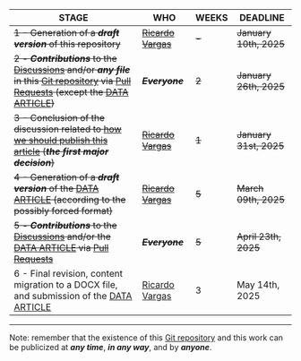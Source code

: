 | STAGE | WHO | WEEKS | DEADLINE |
| ------- | ------- | ------- | ------- |
| <s>1 - Generation of a ***draft version*** of this repository</s> | <s>[Ricardo Vargas](https://github.com/ricardoevvargas)</s> | <s>-</s> | <s>January 10th, 2025</s> |
| <s>2 - ***Contributions*** to the [Discussions](https://github.com/ricardoevvargas/data-articles-3w-dataset/discussions) and/or ***any file*** in this [Git repository](https://docs.github.com/en/repositories/creating-and-managing-repositories/quickstart-for-repositories) via [Pull Requests](https://docs.github.com/pt/pull-requests/collaborating-with-pull-requests/proposing-changes-to-your-work-with-pull-requests/about-pull-requests) (except the [DATA ARTICLE](DATA_ARTICLE.md))</s> | <s>***Everyone***</s> | <s>2</s> | <s>January 26th, 2025</s> |
| <s>3 - Conclusion of the discussion related to [how we should publish this article](https://github.com/ricardoevvargas/data-articles-3w-dataset/discussions/2) (***the first major decision***)</s> | <s>[Ricardo Vargas](https://github.com/ricardoevvargas)</s> | <s>1</s> | <s>January 31st, 2025</s> |
| <s>4 - Generation of a ***draft version*** of the [DATA ARTICLE](DATA_ARTICLE.md) (according to the possibly forced format)</s> | <s>[Ricardo Vargas](https://github.com/ricardoevvargas)</s> | <s>5</s> | <s>March 09th, 2025</s> |
| <s>5 - ***Contributions*** to the [Discussions](https://github.com/ricardoevvargas/data-articles-3w-dataset/discussions) and/or the [DATA ARTICLE](DATA_ARTICLE.md) via [Pull Requests](https://docs.github.com/pt/pull-requests/collaborating-with-pull-requests/proposing-changes-to-your-work-with-pull-requests/about-pull-requests)</s> | <s>***Everyone***</s> | <s>5</s> | <s>April 23th, 2025</s> |
| 6 - Final revision, content migration to a DOCX file, and submission of the [DATA ARTICLE](DATA_ARTICLE.md) | [Ricardo Vargas](https://github.com/ricardoevvargas) | 3 | May 14th, 2025 |

---
Note: remember that the existence of this [Git repository](https://docs.github.com/en/repositories/creating-and-managing-repositories/quickstart-for-repositories) and this work can be publicized at ***any time***, ***in any way***, and by ***anyone***.
